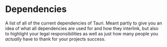 # Dependencies

A list of all of the current dependencies of Tauri. Meant partly to give you an idea of what all dependencies are used for and how they interlink, but also to highlight your legal responsibilities as well as just how many people you _actually_ have to thank for your projects success.
